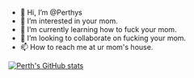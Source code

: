 - 👋 Hi, I’m @Perthys
- 👀 I’m interested in your mom.
- 🌱 I’m currently learning how to fuck your mom.
- 💞️ I’m looking to collaborate on fucking your mom.
- 📫 How to reach me at ur mom's house.

[![Perth's GitHub stats](https://github-readme-stats.vercel.app/api?username=Perthys)](https://github.com/Perthys/github-readme-stats)

<!---
Perthys/Perthys is a ✨ special ✨ repository because its `README.md` (this file) appears on your GitHub profile.
You can click the Preview link to take a look at your changes.
--->
